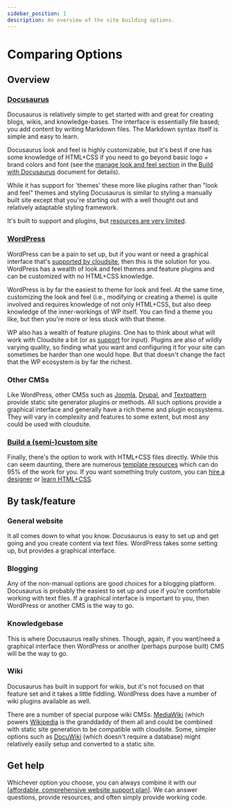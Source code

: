 ```yaml
---
sidebar_position: 1
description: An overview of the site building options.
---
```

# Comparing Options

## Overview

### [Docusaurus](/docs/user-guides/website-development/build-with-docusaurus)

Docusaurus is relatively simple to get started with and great for creating blogs, wikis, and knowledge-bases. The interface is essentially file based; you add content by writing Markdown files. The Markdown syntax itself is simple and easy to learn.

Docusaurus look and feel is highly customizable, but it's best if one has some knowledge of HTML+CSS if you need to go beyond basic logo + brand colors and font (see the [manage look and feel section](/docs/user-guides/website-development/build-with-docusaurus#manage-look-and-feel) in the [Build with Docusaurus](/docs/user-guides/website-development/build-with-docusaurus) document for details). 

While it has support for 'themes' these more like plugins rather than "look and feel" themes and styling Docusaurus is similar to styling a manually built site except that you're starting out with a well thought out and relatively adaptable styling framework.

It's built to support and plugins, but [resources are very limited](https://github.com/webbertakken/awesome-docusaurus).

### [WordPress](/docs/user-guides/website-development/build-with-wordpress)

WordPress can be a pain to set up, but if you want or need a graphical interface that's [supported by cloudsite](/support), then this is the solution for you. WordPress has a wealth of look and feel themes and feature plugins and can be customized with no HTML+CSS knowledge.

WordPress is by far the easiest to theme for look and feel. At the same time, customizing the look and feel (i.e., modifying or creating a theme) is quite involved and requires knowledge of not only HTML+CSS, but also deep knowledge of the inner-workings of WP itself. You can find a theme you like, but then you're more or less stuck with that theme.

WP also has a wealth of feature plugins. One has to think about what will work with Cloudsite a bit (or as [support](/support) for input). Plugins are also of wildly varying quality, so finding what you want and configuring it for your site can sometimes be harder than one would hope. But that doesn't change the fact that the WP ecosystem is by far the richest.

### Other CMSs

Like WordPress, other CMSs such as [Joomla](https://www.joomla.org/), [Drupal](https://www.drupal.org/), and [Textpattern](https://textpattern.com/) provide static site generator plugins or methods. All such options provide a graphical interface and generally have a rich theme and plugin ecosystems. They will vary in complexity and features to some extent, but most any could be used with cloudsite.

### [Build a (semi-)custom site](/docs/user-guides/website-development/build-a-semi-custome-site)

Finally, there's the option to work with HTML+CSS files directly. While this can seem daunting, there are numerous [template resources](/docs/user-guides/website-development/build-a-semi-custome-site#use-a-template) which can do 95% of the work for you. If you want something truly custom, you can [hire a designer](/docs/user-guides/website-development/build-a-semi-custome-site#hire-a-web-designer) or [learn HTML+CSS](/docs/user-guides/website-development/build-a-semi-custome-site#learn-htmlcss).

## By task/feature

### General website

It all comes down to what you know. Docusaurus is easy to set up and get going and you create content via text files. WordPress takes some setting up, but provides a graphical interface.

### Blogging

Any of the non-manual options are good choices for a blogging platform. Docusaurus is probably the easiest to set up and use if you're comfortable working with text files. If a graphical interface is important to you, then WordPress or another CMS is the way to go.

### Knowledgebase

This is where Docusaurus really shines. Though, again, if you want/need a graphical interface then WordPress or another (perhaps purpose built) CMS will be the way to go.

### Wiki

Docusaurus has built in support for wikis, but it's not focused on that feature set and it takes a little fiddling. WordPress does have a number of wiki plugins available as well.

There are a number of special purpose wiki CMSs. [MediaWiki](https://www.mediawiki.org/wiki/MediaWiki) (which powers [Wikipedia](https://wikipedia.org) is the granddaddy of them all and could be combined with static site generation to be compatible with cloudsite. Some, simpler options such as [DocuWiki](https://www.dokuwiki.org/dokuwiki) (which doesn't require a database) might relatively easily setup and converted to a static site.

## Get help

Whichever option you choose, you can always combine it with our [[affordable, comprehensive website support plan](/support/website-support)]. We can answer questions, provide resources, and often simply provide working code.